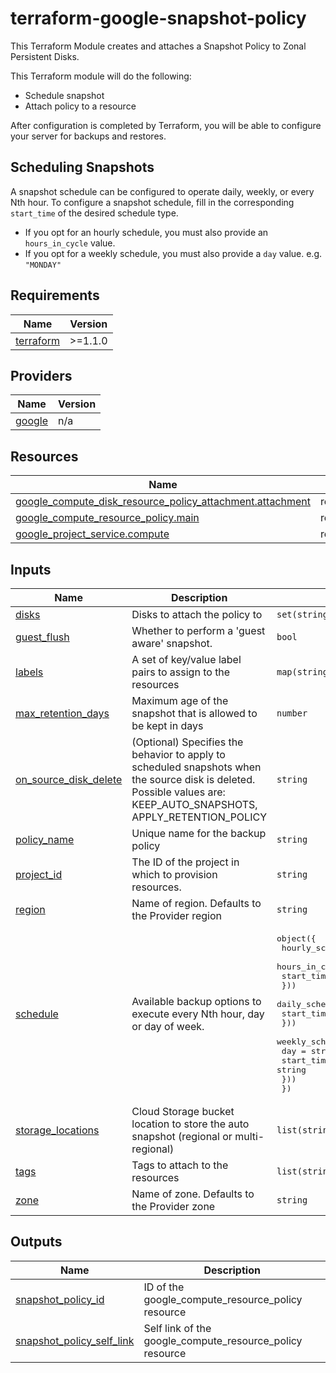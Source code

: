 # terraform-google-snapshot-policy

This Terraform Module creates and attaches a Snapshot Policy to Zonal Persistent Disks.


This Terraform module will do the following:

* Schedule snapshot
* Attach policy to a resource

After configuration is completed by Terraform, you will be able to configure your server for backups and restores.

## Scheduling Snapshots

A snapshot schedule can be configured to operate daily, weekly, or every Nth hour.
To configure a snapshot schedule, fill in the corresponding `start_time` of the desired schedule type. 
- If you opt for an hourly schedule, you must also provide an `hours_in_cycle` value.
- If you opt for a weekly schedule, you must also provide a `day` value. e.g. `"MONDAY"`


<!-- BEGIN_TF_DOCS -->
## Requirements

| Name | Version |
|------|---------|
| <a name="requirement_terraform"></a> [terraform](#requirement\_terraform) | >=1.1.0 |

## Providers

| Name | Version |
|------|---------|
| <a name="provider_google"></a> [google](#provider\_google) | n/a |

## Resources

| Name | Type |
|------|------|
| [google_compute_disk_resource_policy_attachment.attachment](https://registry.terraform.io/providers/hashicorp/google/latest/docs/resources/compute_disk_resource_policy_attachment) | resource |
| [google_compute_resource_policy.main](https://registry.terraform.io/providers/hashicorp/google/latest/docs/resources/compute_resource_policy) | resource |
| [google_project_service.compute](https://registry.terraform.io/providers/hashicorp/google/latest/docs/resources/project_service) | resource |

## Inputs

| Name | Description | Type | Default | Required |
|------|-------------|------|---------|:--------:|
| <a name="input_disks"></a> [disks](#input\_disks) | Disks to attach the policy to | `set(string)` | n/a | yes |
| <a name="input_guest_flush"></a> [guest\_flush](#input\_guest\_flush) | Whether to perform a 'guest aware' snapshot. | `bool` | `true` | no |
| <a name="input_labels"></a> [labels](#input\_labels) | A set of key/value label pairs to assign to the resources | `map(string)` | `null` | no |
| <a name="input_max_retention_days"></a> [max\_retention\_days](#input\_max\_retention\_days) | Maximum age of the snapshot that is allowed to be kept in days | `number` | `10` | no |
| <a name="input_on_source_disk_delete"></a> [on\_source\_disk\_delete](#input\_on\_source\_disk\_delete) | (Optional) Specifies the behavior to apply to scheduled snapshots when the source disk is deleted. Possible values are: KEEP\_AUTO\_SNAPSHOTS, APPLY\_RETENTION\_POLICY | `string` | `"KEEP_AUTO_SNAPSHOTS"` | no |
| <a name="input_policy_name"></a> [policy\_name](#input\_policy\_name) | Unique name for the backup policy | `string` | n/a | yes |
| <a name="input_project_id"></a> [project\_id](#input\_project\_id) | The ID of the project in which to provision resources. | `string` | `null` | no |
| <a name="input_region"></a> [region](#input\_region) | Name of region. Defaults to the Provider region | `string` | `null` | no |
| <a name="input_schedule"></a> [schedule](#input\_schedule) | Available backup options to execute every Nth hour, day or day of week. | <pre>object({<br>    hourly_schedule = optional(object({<br>      hours_in_cycle = number,<br>      start_time     = string<br>    }))<br>    daily_schedule = optional(object({<br>      start_time = string<br>    }))<br>    weekly_schedule = optional(object({<br>      day        = string<br>      start_time = string<br>    }))<br>  })</pre> | n/a | yes |
| <a name="input_storage_locations"></a> [storage\_locations](#input\_storage\_locations) | Cloud Storage bucket location to store the auto snapshot (regional or multi-regional) | `list(string)` | <pre>[<br>  "us"<br>]</pre> | no |
| <a name="input_tags"></a> [tags](#input\_tags) | Tags to attach to the resources | `list(string)` | `null` | no |
| <a name="input_zone"></a> [zone](#input\_zone) | Name of zone. Defaults to the Provider zone | `string` | `null` | no |

## Outputs

| Name | Description |
|------|-------------|
| <a name="output_snapshot_policy_id"></a> [snapshot\_policy\_id](#output\_snapshot\_policy\_id) | ID of the google\_compute\_resource\_policy resource |
| <a name="output_snapshot_policy_self_link"></a> [snapshot\_policy\_self\_link](#output\_snapshot\_policy\_self\_link) | Self link of the google\_compute\_resource\_policy resource |
<!-- END_TF_DOCS -->